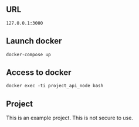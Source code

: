 ## URL
```
127.0.0.1:3000
```

## Launch docker
```
docker-compose up
```

## Access to docker
```
docker exec -ti project_api_node bash
```

## Project
This is an example project. This is not secure to use.
